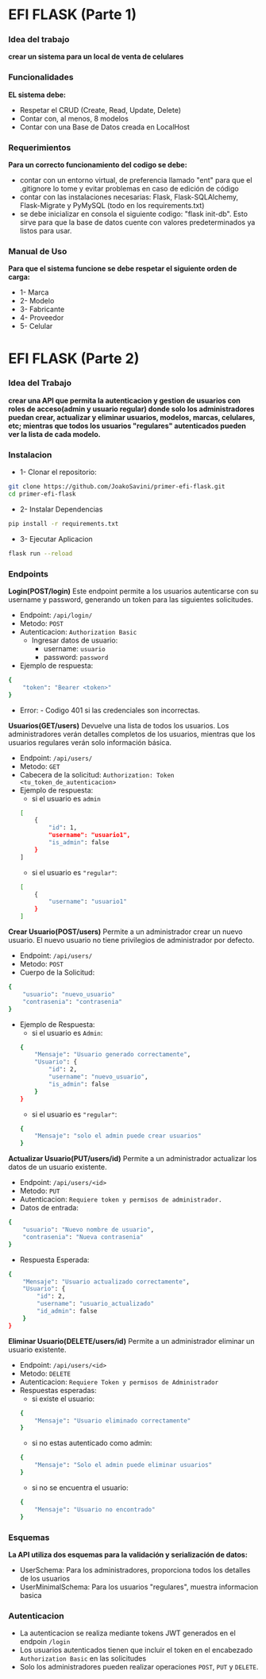 # EFI FLASK (Parte 1)

### Idea del trabajo
__crear un sistema para un local de venta de celulares__ 

### Funcionalidades
__EL sistema debe:__
- Respetar el CRUD (Create, Read, Update, Delete)
- Contar con, al menos, 8 modelos
- Contar con una Base de Datos creada en LocalHost

### Requerimientos
__Para un correcto funcionamiento del codigo se debe:__
- contar con un entorno virtual, de preferencia llamado "ent" para que el .gitignore lo tome y evitar problemas en caso de edición de código
- contar con las instalaciones necesarias: Flask, Flask-SQLAlchemy, Flask-Migrate y PyMySQL (todo en los requirements.txt)
- se debe inicializar en consola el siguiente codigo: "flask init-db". Esto sirve para que la base de datos cuente con valores predeterminados ya listos para usar.

### Manual de Uso
__Para que el sistema funcione se debe respetar el siguiente orden de carga:__
- 1- Marca
- 2- Modelo
- 3- Fabricante
- 4- Proveedor
- 5- Celular

# EFI FLASK (Parte 2)

### Idea del Trabajo

__crear una API que permita la autenticacion y gestion de usuarios con roles de acceso(admin y usuario regular) donde solo los administradores puedan crear, actualizar y eliminar usuarios, modelos, marcas, celulares, etc; mientras que todos los usuarios "regulares" autenticados pueden ver la lista de cada modelo.__

### Instalacion

- 1- Clonar el repositorio:
```bash
git clone https://github.com/JoakoSavini/primer-efi-flask.git
cd primer-efi-flask
```
- 2- Instalar Dependencias
```bash
pip install -r requirements.txt
```
- 3- Ejecutar Aplicacion
```bash
flask run --reload
```
### Endpoints
__Login(POST/login)__
Este endpoint permite a los usuarios autenticarse con su username y password, generando un token para las siguientes solicitudes.
- Endpoint: `/api/login/`
- Metodo: `POST`
- Autenticacion: `Authorization Basic`
    - Ingresar datos de usuario:
        - username: `usuario`
        - password: `password`
- Ejemplo de respuesta:
```bash
{
    "token": "Bearer <token>"
}
```
- Error: - Codigo 401 si las credenciales son incorrectas.

__Usuarios(GET/users)__
Devuelve una lista de todos los usuarios. Los administradores verán detalles completos de los usuarios, mientras que los usuarios regulares verán solo información básica.
- Endpoint: `/api/users/`
- Metodo: `GET`
- Cabecera de la solicitud: `Authorization: Token <tu_token_de_autenticacion>`
- Ejemplo de respuesta:
    - si el usuario es `admin`
    ```bash
    [
        {
            "id": 1,
            "username": "usuario1",
            "is_admin": false
        }
    ]
    ```
    - si el usuario es `"regular"`:
    ```bash
    [
        {
            "username": "usuario1"
        }
    ]
    ```
__Crear Usuario(POST/users)__
Permite a un administrador crear un nuevo usuario. El nuevo usuario no tiene privilegios de administrador por defecto.
- Endpoint: `/api/users/`
- Metodo: `POST`
- Cuerpo de la Solicitud:
```bash
{
    "usuario": "nuevo_usuario"
    "contrasenia": "contrasenia"
}
```
- Ejemplo de Respuesta:
    - si el usuario es `Admin`:
    ```bash
    {
        "Mensaje": "Usuario generado correctamente",
        "Usuario": {
            "id": 2,
            "username": "nuevo_usuario",
            "is_admin": false
        }
    }
    ```
    - si el usuario es `"regular"`:
    ```bash
    {
        "Mensaje": "solo el admin puede crear usuarios"
    }    

__Actualizar Usuario(PUT/users/id)__
Permite a un administrador actualizar los datos de un usuario existente.
- Endpoint: `/api/users/<id>`
- Metodo: `PUT`
- Autenticacion: `Requiere token y permisos de administrador.`
- Datos de entrada:
```bash
{
    "usuario": "Nuevo nombre de usuario",
    "contrasenia": "Nueva contrasenia"
}
```
- Respuesta Esperada:
```bash
{
    "Mensaje": "Usuario actualizado correctamente",
    "Usuario": {
        "id": 2,
        "username": "usuario_actualizado"
        "id_admin": false
    }
}
```
__Eliminar Usuario(DELETE/users/id)__
Permite a un administrador eliminar un usuario existente.
- Endpoint: `/api/users/<id>`
- Metodo: `DELETE`
- Autenticacion: `Requiere Token y permisos de Administrador`
- Respuestas esperadas:
    - si existe el usuario:
    ```bash
    {
        "Mensaje": "Usuario eliminado correctamente"
    }
    ```
    - si no estas autenticado como admin:
    ```bash
    {
        "Mensaje": "Solo el admin puede eliminar usuarios"
    }
    ```
    - si no se encuentra el usuario:
    ```bash
    {
        "Mensaje": "Usuario no encontrado"
    }
    ```

### Esquemas
__La API utiliza dos esquemas para la validación y serialización de datos:__
- UserSchema: Para los administradores, proporciona todos los detalles de los usuarios
- UserMinimalSchema: Para los usuarios "regulares", muestra informacion basica

### Autenticacion
- La autenticacion se realiza mediante tokens JWT generados en el endpoin `/login`
- Los usuarios autenticados tienen que incluir el token en el encabezado `Authorization Basic` en las solicitudes
- Solo los administradores pueden realizar operaciones `POST`, `PUT` y `DELETE`.




